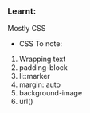 ### Learnt:

Mostly CSS

- CSS To note:

1. Wrapping text
2. padding-block
3. li::marker
4. margin: auto
5. background-image
6. url()
